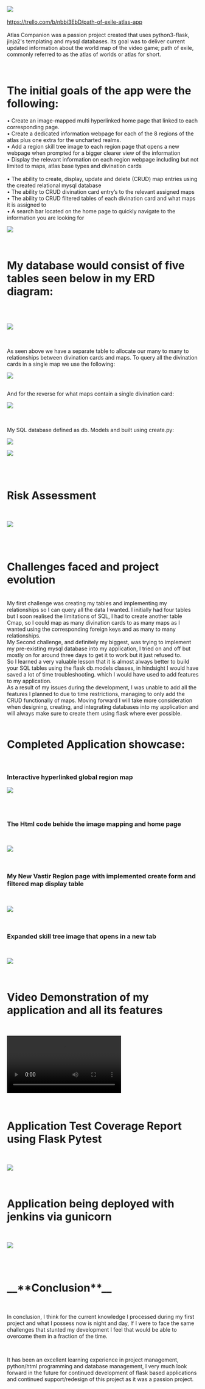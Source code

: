 ![](application/static/pics/atlas_title.png)
<br>
<br>
https://trello.com/b/nbbi3EbD/path-of-exile-atlas-app
<br>
<br>
Atlas Companion was a passion project created that uses python3-flask, jinja2's templating and mysql databases. Its goal was to deliver current updated information about the world map of the video game; path of exile, commonly referred to as the atlas of worlds or atlas for short.
 
<br>

<h1>The initial goals of the app were the following:</h1>

• Create an image-mapped multi hyperlinked home page that linked to each corresponding page. 
<br>
• Create a dedicated information webpage for each of the 8 regions of the atlas plus one extra for the uncharted realms.
<br>
• Add a region skill tree image to each region page that opens a new webpage when prompted for a bigger clearer view of the information
<br>
• Display the relevant information on each region webpage including but not limited to maps, atlas base types and divination cards    
<br>
• The ability to create, display, update and delete (CRUD) map entries using the created relational mysql database
<br>
• The ability to CRUD divination card entry’s to the relevant assigned maps
<br>
• The ability to CRUD filtered tables of each divination card and what maps it is assigned to
<br>
• A search bar located on the home page to quickly navigate to the information you are looking for

![](readme_pics/trello.png)

<br>
<h1>My database would consist of five tables seen below in my ERD diagram:</h1>
<br>
<br>

![](readme_pics/ERD.png)

<br>
<br>
As seen above we have a separate table to allocate our many to many to relationships between divination cards and maps.
To query all the divination cards in a single map we use the following:
<br>

![](readme_pics/query1.png)

<br>
And for the reverse for what maps contain a single divination card:
<br>

![](readme_pics/query2.png)






<br>
<br>
My SQL database defined as db. Models and built using create.py:

<br>


![](readme_pics/models1.png)



![](readme_pics/models2.png)

<br>
<br>

__**<h1>Risk Assessment</h1>**__

<br>

![](readme_pics/risk_assessment.png)

<br>

<br>



__**<h1>Challenges faced and project evolution</h1>**__

<br>
My first challenge was creating my tables and implementing my relationships so I can query all the data I wanted. I initially had four tables but I soon realised the limitations of SQL, I had to create another table Cmap, so I could map as many divination cards to as many maps as I wanted using the corresponding foreign keys and as many to many relationships.
<br>
My Second challenge, and definitely my biggest, was trying to implement my pre-existing mysql database into my application, I tried on and off but mostly on for around three days to get it to work but it just refused to.
<br>
So I learned a very valuable lesson that it is almost always better to build your SQL tables using the flask db.models classes, in hindsight I would have saved a lot of time troubleshooting. which I would have used to add features to my application.
<br>
As a result of my issues during the development, I was unable to add all the features I planned to due to time restrictions, managing to only add the CRUD functionally of maps.
Moving forward I will take more consideration when designing, creating, and integrating databases into my application and will always make sure to create them using flask where ever possible. 
<br>
<br>
                                                                        
                                                                      
__**<h1>Completed Application showcase:</h1>**__
   
<br>

<h3>Interactive hyperlinked global region map</h3>
  
![](readme_pics/atlas_home.png)

<br>
<br>

<h3>The Html code behide the image mapping and home page</h3>

<br>


![](readme_pics/home_html.png)

<br>

<h3>My New Vastir Region page with implemented create form and filtered map display table</h3>
 
  <br>
  
  ![](readme_pics/new_vastir.png)


<br>

<h3>Expanded skill tree image that opens in a new tab</h3>
  
  <br>
  
  
![](readme_pics/tree_trello.png)
  
  
  <br>
  
  
  __**<h1>Video Demonstration of my application and all its features</h1>**__
  
 
 <br> 
  
  
  ![](readme_pics/Demo.mp4)
  
  
  <br>
  
  
  <h1>Application Test Coverage Report using Flask Pytest</h1> 

  
  <br>
  
  
  ![](readme_pics/test_coverage.png)
  
  
  <br>
  
  <h1>Application being deployed with jenkins via gunicorn</h1>
 
 <br>
 
 ![](readme_pics/jenkins.png)


<br>
<br>


<h1>__**Conclusion**__</h1>
 
 
 <br>
 

In conclusion, I think for the current knowledge I processed during my first project and what I possess now is night and day, If I were to face the same challenges that stunted my development I feel that would be able to overcome them in a fraction of the time.

<br>

It has been an excellent learning experience in project management, python/html programming and database management, I very much look forward in the future for continued development of flask based applications and continued support/redesign of this project as it was a passion project.

